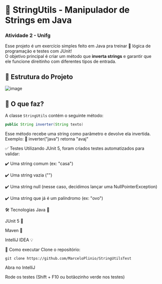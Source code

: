 # 🔄 StringUtils - Manipulador de Strings em Java

### Atividade 2 - Unifg

Esse projeto é um exercício simples feito em Java pra treinar 💪 lógica de programação e testes com JUnit!  
O objetivo principal é criar um método que **inverta strings** e garantir que ele funcione direitinho com diferentes tipos de entrada.

## 📂 Estrutura do Projeto

![image](https://github.com/user-attachments/assets/f0306b6c-df2d-486d-a49b-4c11926e0414)


## 🧠 O que faz?

A classe `StringUtils` contém o seguinte método:

```java
public String inverter(String texto)

```

Esse método recebe uma string como parâmetro e devolve ela invertida.
Exemplo:
🧪 inverter("java") retorna "avaj"

✅ Testes
Utilizando JUnit 5, foram criados testes automatizados para validar:

✔️ Uma string comum (ex: "casa")

✔️ Uma string vazia ("")

✔️ Uma string null (nesse caso, decidimos lançar uma NullPointerException)

✔️ Uma string que já é um palíndromo (ex: "ovo")

🛠️ Tecnologias
Java 🧃

JUnit 5 🧪

Maven 🧰

IntelliJ IDEA 💡

🚀 Como executar
Clone o repositório:

```
git clone https://github.com/MarceloPlinio/StringUtilsTest
```
Abra no IntelliJ

Rode os testes (Shift + F10 ou botãozinho verde nos testes)









